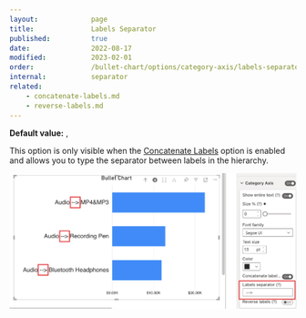 ```yaml
---
layout:             page
title:              Labels Separator
published:          true
date:               2022-08-17
modified:   	    2023-02-01
order:              /bullet-chart/options/category-axis/labels-separator
internal:           separator
related:
    - concatenate-labels.md
    - reverse-labels.md
---
```


**Default value:** , 

This option is only visible when the [Concatenate Labels](concatenate-labels.md) option is enabled and allows you to type the separator between labels in the hierarchy.  

<img src="images/category-axis-labels-separetor.png" width="700">